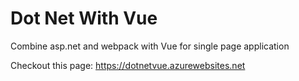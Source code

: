 # Dot Net With Vue

Combine asp.net and webpack with Vue for single page application

Checkout this page: <https://dotnetvue.azurewebsites.net>
